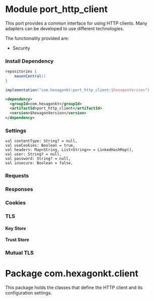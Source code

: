 
# Module port_http_client

This port provides a common interface for using HTTP clients. Many adapters can be developed to use
different technologies.

The functionality provided are:

* Security

### Install Dependency

```groovy tab="build.gradle"
repositories {
    mavenCentral()
}

implementation("com.hexagonkt:port_http_client:$hexagonVersion")
```

```xml tab="pom.xml"
<dependency>
  <groupId>com.hexagonkt</groupId>
  <artifactId>port_http_client</artifactId>
  <version>$hexagonVersion</version>
</dependency>
```

### Settings

    val contentType: String? = null,
    val useCookies: Boolean = true,
    val headers: Map<String, List<String>> = LinkedHashMap(),
    val user: String? = null,
    val password: String? = null,
    val insecure: Boolean = false,

### Requests

### Responses

### Cookies

### TLS

#### Key Store

#### Trust Store

### Mutual TLS

# Package com.hexagonkt.client

This package holds the classes that define the HTTP client and its configuration settings.
